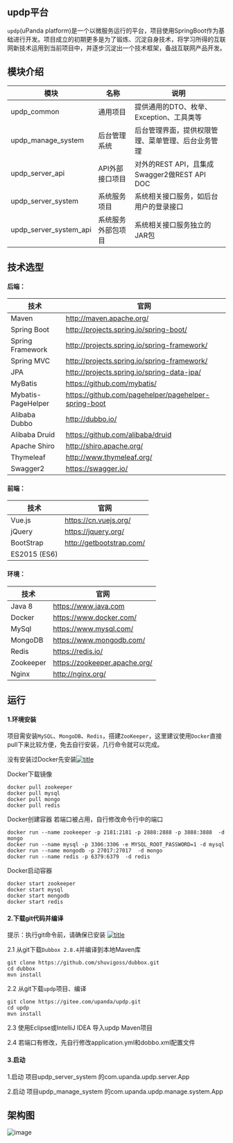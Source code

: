 ## updp平台
``updp``(uPanda platform)是一个以微服务运行的平台，项目使用SpringBoot作为基础进行开发。项目成立的初期更多是为了锻炼、沉淀自身技术，将学习所得的互联网新技术运用到当前项目中，并逐步沉淀出一个技术框架，备战互联网产品开发。

## 模块介绍
模块|名称|说明  
----|----|----
updp_common|通用项目|提供通用的DTO、枚举、Exception、工具类等
updp_manage_system|后台管理系统|后台管理界面，提供权限管理、菜单管理、后台业务管理
updp_server_api|API外部接口项目|对外的REST API，且集成Swagger2做REST API DOC
updp_server_system|系统服务项目|系统相关接口服务，如后台用户的登录接口
updp_server_system_api|系统服务外部包项目|系统相关接口服务独立的JAR包

## 技术选型
#### 后端：
技术 |  官网
----|----
Maven|http://maven.apache.org/
Spring Boot|http://projects.spring.io/spring-boot/
Spring Framework|http://projects.spring.io/spring-framework/
Spring MVC|http://projects.spring.io/spring-framework/
JPA|http://projects.spring.io/spring-data-jpa/
MyBatis|https://github.com/mybatis/
Mybatis-PageHelper|https://github.com/pagehelper/pagehelper-spring-boot
Alibaba Dubbo|http://dubbo.io/
Alibaba Druid|https://github.com/alibaba/druid
Apache Shiro|http://shiro.apache.org/
Thymeleaf|http://www.thymeleaf.org/
Swagger2|https://swagger.io/
#### 前端：
技术 |  官网
----|----
Vue.js|https://cn.vuejs.org/
jQuery|https://jquery.org/
BootStrap|http://getbootstrap.com/
ES2015 (ES6)|
#### 环境：
技术 |  官网
----|----
Java 8|https://www.java.com
Docker|https://www.docker.com/
MySql|https://www.mysql.com/
MongoDB|https://www.mongodb.com/
Redis|https://redis.io/
Zookeeper|https://zookeeper.apache.org/
Nginx|http://nginx.org/

## 运行
#### 1.环境安装

项目需安装``MySQL``、``MongoDB``、``Redis``，搭建``ZooKeeper``，这里建议使用``Docker``直接pull下来比较方便，免去自行安装，几行命令就可以完成。

没有安装过Docker先安装[![](https://d1q6f0aelx0por.cloudfront.net/icons/whale-x-win.png "title")](https://www.docker.com/get-docker)

Docker下载镜像
```
docker pull zookeeper
docker pull mysql
docker pull mongo
docker pull redis
```

Docker创建容器
若端口被占用，自行修改命令行中的端口
```
docker run --name zookeeper -p 2181:2181 -p 2888:2888 -p 3888:3888  -d mongo
docker run --name mysql -p 3306:3306 -e MYSQL_ROOT_PASSWORD=1 -d mysql
docker run --name mongodb -p 27017:27017  -d mongo
docker run --name redis -p 6379:6379  -d redis
```

Docker启动容器
```
docker start zookeeper
docker start mysql
docker start mongodb
docker start redis
```


#### 2.下载git代码并编译

提示：执行git命令前，请确保已安装
[![](https://git-scm.com/images/logo.png  "title")](https://git-scm.com/downloads)

2.1 从git下载``Dubbox 2.8.4``并编译到本地Maven库
```
git clone https://github.com/shuvigoss/dubbox.git
cd dubbox
mvn install
```

2.2 从git下载``updp``项目、编译
```
git clone https://gitee.com/upanda/updp.git
cd updp
mvn install
```
2.3 使用Eclipse或IntelliJ IDEA 导入updp Maven项目

2.4 若端口有修改，先自行修改application.yml和dobbo.xml配置文件

#### 3.启动
1.启动 项目updp_server_system 的com.upanda.updp.server.App

2.启动 项目updp_manage_system 的com.upanda.updp.manage.system.App


## 架构图
![image](http://git.oschina.net/upanda/updp/attach_files/download?i=93981&u=http%3A%2F%2Ffiles.git.oschina.net%2Fgroup1%2FM00%2F01%2FD7%2FPaAvDFmxAvGAH7-wAAB3x0wOkw8923.png%3Ftoken%3D67441c417ace2f9c484679e6c4a5d420%26ts%3D1504772849%26attname%3Dframework.png)
